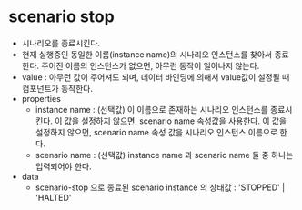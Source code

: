 # scenario stop

- 시나리오를 종료시킨다.
- 현재 실행중인 동일한 이름(instance name)의 시나리오 인스턴스를 찾아서 종료한다. 주어진 이름의 인스턴스가 없으면, 아무런 동작이 일어나지 않는다.
- value : 아무런 값이 주어져도 되며, 데이터 바인딩에 의해서 value값이 설정될 때 컴포넌트가 동작한다.
- properties
  - instance name : (선택값) 이 이름으로 존재하는 시나리오 인스턴스를 종료시킨다. 이 값을 설정하지 않으면, scenario name 속성값을 사용한다. 이 값을 설정하지 않으면, scenario name 속성 값을 시나리오 인스턴스 이름으로 한다.
  - scenario name : (선택값) instance name 과 scenario name 둘 중 하나는 입력되어야 한다.
- data
  - scenario-stop 으로 종료된 scenario instance 의 상태값 : 'STOPPED' | 'HALTED'
